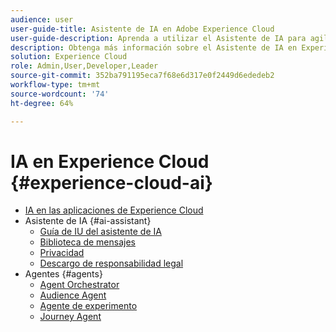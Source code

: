 ```yaml
---
audience: user
user-guide-title: Asistente de IA en Adobe Experience Cloud
user-guide-description: Aprenda a utilizar el Asistente de IA para agilizar su flujo de trabajo con Adobe Experience Platform y Real-Time Customer Data Platform.
description: Obtenga más información sobre el Asistente de IA en Experience Cloud. Mejore su conocimiento de los productos y obtenga datos operativos utilizando IA en Experience Cloud.
solution: Experience Cloud
role: Admin,User,Developer,Leader
source-git-commit: 352ba791195eca7f68e6d317e0f2449d6ededeb2
workflow-type: tm+mt
source-wordcount: '74'
ht-degree: 64%

---
```



# IA en Experience Cloud {#experience-cloud-ai}

- [IA en las aplicaciones de Experience Cloud](home.md)
- Asistente de IA {#ai-assistant}
   - [Guía de IU del asistente de IA](./ai-assistant/ai-assistant-ui.md)
   - [Biblioteca de mensajes](./ai-assistant/prompt-library.md)
   - [Privacidad](./ai-assistant/privacy.md)
   - [Descargo de responsabilidad legal](./ai-assistant/legal-disclaimer.md)
- Agentes {#agents}
   - [Agent Orchestrator](./agents/agent-orchestrator.md)
   - [Audience Agent](./agents/audience.md)
   - [Agente de experimento](./agents/agent-experiment.md)
   - [Journey Agent](./agents/ajo-agent-analyze.md)


